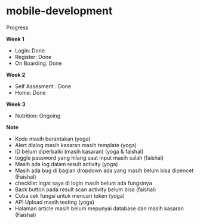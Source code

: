 # mobile-development

Progress

<b> Week 1 </b>
- Login: Done
- Register: Done 
- On Boarding: Done

<b> Week 2 </b>
- Self Assesment : Done
- Home: Done

<b> Week 3 </b>
- Nutrition: Ongoing

<b> Note </b>
- Kode masih berantakan (yoga)
- Alert dialog masih kasaran masih template (yoga)
- ID belum diperbaiki (masih kasaran) (yoga & faishal)
- toggle password yang hilang saat input masih salah (faishal)
- Masih ada log dalam result activity (yoga) 
- Masih ada bug di bagian dropdown ada yang masih belum bisa dipencet (Faishal)
- checklist ingat saya di login masih belum ada fungsinya
- Back button pada result scan activity belum bisa (faishal)
- Coba cek fungsi untuk mencari token (yoga)
- API Upload masih testing (yoga)
- Halaman article masih belum mepunyai database dan masih kasaran (Faishal)
  
